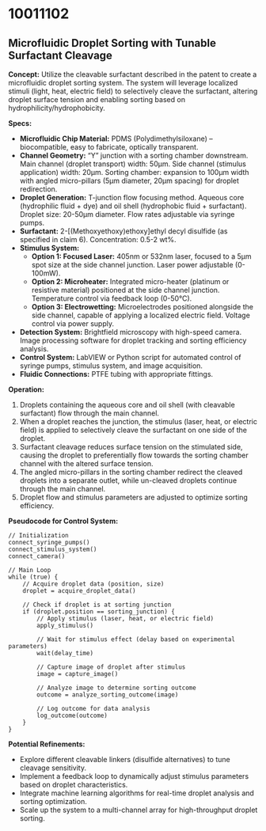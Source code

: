 # 10011102

## Microfluidic Droplet Sorting with Tunable Surfactant Cleavage

**Concept:** Utilize the cleavable surfactant described in the patent to create a microfluidic droplet sorting system. The system will leverage localized stimuli (light, heat, electric field) to selectively cleave the surfactant, altering droplet surface tension and enabling sorting based on hydrophilicity/hydrophobicity.

**Specs:**

*   **Microfluidic Chip Material:** PDMS (Polydimethylsiloxane) – biocompatible, easy to fabricate, optically transparent.
*   **Channel Geometry:** “Y” junction with a sorting chamber downstream. Main channel (droplet transport) width: 50µm. Side channel (stimulus application) width: 20µm. Sorting chamber: expansion to 100µm width with angled micro-pillars (5µm diameter, 20µm spacing) for droplet redirection.
*   **Droplet Generation:** T-junction flow focusing method. Aqueous core (hydrophilic fluid + dye) and oil shell (hydrophobic fluid + surfactant). Droplet size: 20-50µm diameter. Flow rates adjustable via syringe pumps.
*   **Surfactant:** 2-[(Methoxyethoxy)ethoxy]ethyl decyl disulfide (as specified in claim 6). Concentration: 0.5-2 wt%.
*   **Stimulus System:**
    *   **Option 1: Focused Laser:** 405nm or 532nm laser, focused to a 5µm spot size at the side channel junction. Laser power adjustable (0-100mW).
    *   **Option 2: Microheater:** Integrated micro-heater (platinum or resistive material) positioned at the side channel junction. Temperature control via feedback loop (0-50°C).
    *   **Option 3: Electrowetting:** Microelectrodes positioned alongside the side channel, capable of applying a localized electric field. Voltage control via power supply.
*   **Detection System:** Brightfield microscopy with high-speed camera. Image processing software for droplet tracking and sorting efficiency analysis.
*   **Control System:** LabVIEW or Python script for automated control of syringe pumps, stimulus system, and image acquisition.
*   **Fluidic Connections:** PTFE tubing with appropriate fittings.

**Operation:**

1.  Droplets containing the aqueous core and oil shell (with cleavable surfactant) flow through the main channel.
2.  When a droplet reaches the junction, the stimulus (laser, heat, or electric field) is applied to selectively cleave the surfactant on one side of the droplet.
3.  Surfactant cleavage reduces surface tension on the stimulated side, causing the droplet to preferentially flow towards the sorting chamber channel with the altered surface tension.
4.  The angled micro-pillars in the sorting chamber redirect the cleaved droplets into a separate outlet, while un-cleaved droplets continue through the main channel.
5.  Droplet flow and stimulus parameters are adjusted to optimize sorting efficiency.

**Pseudocode for Control System:**

```
// Initialization
connect_syringe_pumps()
connect_stimulus_system()
connect_camera()

// Main Loop
while (true) {
    // Acquire droplet data (position, size)
    droplet = acquire_droplet_data()

    // Check if droplet is at sorting junction
    if (droplet.position == sorting_junction) {
        // Apply stimulus (laser, heat, or electric field)
        apply_stimulus()

        // Wait for stimulus effect (delay based on experimental parameters)
        wait(delay_time)

        // Capture image of droplet after stimulus
        image = capture_image()

        // Analyze image to determine sorting outcome
        outcome = analyze_sorting_outcome(image)

        // Log outcome for data analysis
        log_outcome(outcome)
    }
}
```

**Potential Refinements:**

*   Explore different cleavable linkers (disulfide alternatives) to tune cleavage sensitivity.
*   Implement a feedback loop to dynamically adjust stimulus parameters based on droplet characteristics.
*   Integrate machine learning algorithms for real-time droplet analysis and sorting optimization.
*   Scale up the system to a multi-channel array for high-throughput droplet sorting.